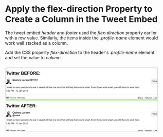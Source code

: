 ﻿# Apply the flex-direction Property to Create a Column in the Tweet Embed

The tweet embed *header* and *footer* used the *flex-direction* 
property earlier with a row value. Similarly, the 
items inside the *.profile-name* element 
would work well stacked as a column.

Add the CSS property *flex-direction* to the header's 
*.profile-name* element and set the value to *column*.

### ![Befor and After](https://github.com/AndriiKot/CSS__Flexbox__FreeCodeCamp/blob/main/__06__Apply_the_flex-direction_Property_to_Create_a_Column_in_the_Tweet_Embed/imgs/befor_and_after.png)


